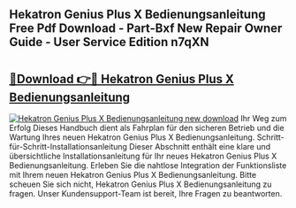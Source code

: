 ## Hekatron Genius Plus X Bedienungsanleitung Free Pdf Download - Part-Bxf New Repair Owner Guide - User Service Edition n7qXN

# <h2><a href="http://df19z8e.blite.top/?on=Hekatron+Genius+Plus+X+Bedienungsanleitung">🔗Download 👉🔴 Hekatron Genius Plus X Bedienungsanleitung</a></h2>

[![Hekatron Genius Plus X Bedienungsanleitung new download](https://i.imgur.com/lujVjoI.png)](http://df19z8e.blite.top/?on=Hekatron+Genius+Plus+X+Bedienungsanleitung)
Ihr Weg zum Erfolg Dieses Handbuch dient als Fahrplan für den sicheren Betrieb und die Wartung Ihres neuen Hekatron Genius Plus X Bedienungsanleitung. Schritt-für-Schritt-Installationsanleitung Dieser Abschnitt enthält eine klare und übersichtliche Installationsanleitung für Ihr neues Hekatron Genius Plus X Bedienungsanleitung. Erleben Sie die nahtlose Integration der Funktionsliste mit Ihrem neuen Hekatron Genius Plus X Bedienungsanleitung. Bitte scheuen Sie sich nicht, Hekatron Genius Plus X Bedienungsanleitung zu fragen. Unser Kundensupport-Team ist bereit, Ihre Fragen zu beantworten.
